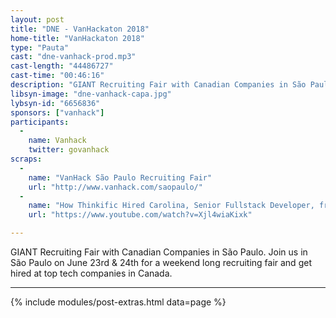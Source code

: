 ```yaml
---
layout: post
title: "DNE - VanHackaton 2018"
home-title: "VanHackaton 2018"
type: "Pauta"
cast: "dne-vanhack-prod.mp3"
cast-length: "44486727"
cast-time: "00:46:16"
description: "GIANT Recruiting Fair with Canadian Companies in São Paulo. Join us in São Paulo on June 23rd and 24th for a weekend long recruiting fair and get hired at top tech companies in Canada."
libsyn-image: "dne-vanhack-capa.jpg"
lybsyn-id: "6656836"
sponsors: ["vanhack"]
participants:
  -
    name: Vanhack
    twitter: govanhack
scraps:
  -
    name: "VanHack São Paulo Recruiting Fair"
    url: "http://www.vanhack.com/saopaulo/"
  -
    name: "How Thinkific Hired Carolina, Senior Fullstack Developer, from VanHack"
    url: "https://www.youtube.com/watch?v=Xjl4wiaKixk"

---
```


GIANT Recruiting Fair with Canadian Companies in São Paulo.
Join us in São Paulo on June 23rd & 24th for a weekend long recruiting fair and get hired at top tech companies in Canada.

---

{% include modules/post-extras.html data=page %}
